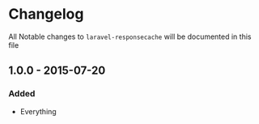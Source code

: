 # Changelog

All Notable changes to `laravel-responsecache` will be documented in this file

## 1.0.0 - 2015-07-20

### Added
- Everything
